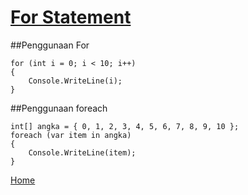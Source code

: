 # <ins>For Statement</ins>
##Penggunaan For
```Csharp
for (int i = 0; i < 10; i++)
{
    Console.WriteLine(i);
}
```
##Penggunaan foreach
```Csharp
int[] angka = { 0, 1, 2, 3, 4, 5, 6, 7, 8, 9, 10 };
foreach (var item in angka)
{
    Console.WriteLine(item);
}
```

[Home](../README.md)